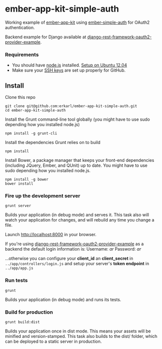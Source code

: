 ember-app-kit-simple-auth
===================
Working example of [ember-app-kit](https://github.com/stefanpenner/ember-app-kit) using [ember-simple-auth](https://github.com/simplabs/ember-simple-auth) for OAuth2 authentication.

Backend example for Django available at [django-rest-framework-oauth2-provider-example](https://github.com/erkarl/django-rest-framework-oauth2-provider-example).

### Requirements 
* You should have [node.js](http://nodejs.org/ "node.js") installed. [Setup on Ubuntu 12.04](https://www.digitalocean.com/community/articles/how-to-install-an-upstream-version-of-node-js-on-ubuntu-12-04)
* Make sure your [SSH keys](https://help.github.com/articles/generating-ssh-keys) are set up properly for GitHub.

## Install 
Clone this repo
```console
git clone git@github.com:erkarl/ember-app-kit-simple-auth.git
cd ember-app-kit-simple-auth 
```

Install the Grunt command-line tool globally (you might have to use sudo depending how you installed node.js)
```console
npm install -g grunt-cli
```

Install the dependencies Grunt relies on to build
```console
npm install
```

Install Bower, a package manager that keeps your front-end dependencies (including JQuery, Ember, and QUnit) up to date. You might have to use sudo depending how you installed node.js.
```console
npm install -g bower
bower install
```

### Fire up the development server

```console
grunt server
```
Builds your application (in debug mode) and serves it. This task also will watch your application for changes, and will rebuild any time you change a file.

Launch [http://localhost:8000](http://localhost:8000) in your browser.

If you're using [django-rest-framework-oauth2-provider-example](https://github.com/erkarl/django-rest-framework-oauth2-provider-example) as
a backend the default login information is:
Username: *ar*
Password: *ar*

...otherwise you can configure your **client_id** an **client_secret** in `../app/controllers/login.js` and setup your server's **token endpoint** in `../app/app.js`

### Run tests
```console
grunt
```
Builds your application (in debug mode) and runs its tests.

### Build for production  

```console
grunt build:dist
```
Builds your application once in dist mode. This means your assets will be minified and version-stamped. This task also builds to the dist/ folder, which can be deployed to a static server in production.
